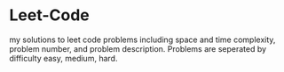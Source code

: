 # Leet-Code

my solutions to leet code problems including space and time complexity, problem number, and problem description. Problems are seperated by difficulty easy, medium, hard.
